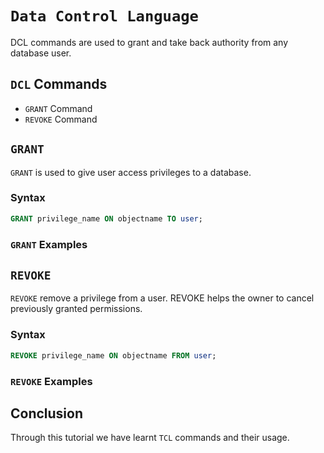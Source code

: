# `Data Control Language`
DCL commands are used to grant and take back authority from any database user.

## `DCL` Commands
- `GRANT` Command
- `REVOKE` Command

## `GRANT`
`GRANT` is used to give user access privileges to a database.

### Syntax
```sql
GRANT privilege_name ON objectname TO user;
```

### `GRANT` Examples

## `REVOKE`
`REVOKE` remove a privilege from a user. REVOKE helps the owner to cancel previously granted permissions.


### Syntax
```sql
REVOKE privilege_name ON objectname FROM user;
```

### `REVOKE` Examples

## Conclusion

Through this tutorial we have learnt `TCL` commands and their usage.
